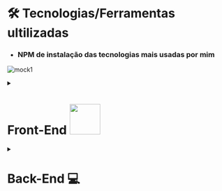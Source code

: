 
# 🛠️ Tecnologias/Ferramentas ultilizadas

* ### NPM  de instalação das tecnologias mais usadas por mim

![mock1](https://user-images.githubusercontent.com/71772559/113493479-eceeda80-94b5-11eb-94ea-59e50e56a31f.png)

<details>
 <summary><h1>Front-End <img src="https://github.com/rafaballerini/ReactHooks/blob/master/public/React.svg.png?raw=true" width="70px"></h2>
 </summary>

* ## Instalação React / Next.JS / Styled-Components

```bash
npm create next-app
```

* ## Style-components

```bash
npm i styled-components --save
```

```bash
npm i  -D babel-plugin-styled-components
```

 Para utilizaçâo do Styled Components com Next é necessário a criação do arquivo `babel.config.js` na raiz do projeto com as configurações a seguir:  

```.json
  {
  "presets": [
    "next/babel"
  ],
  "plugins": [
    [
      "styled-components",
      {
        "ssr": true,
        "displayName": true,
        "preprocess": false
      }
    ]
  ]
}
```

* ## React icons

[Buscar Icones](https://react-icons.github.io/react-icons/)

```bash
  npm i  react-icons --save 
```

* ## React Reveall

```bash
npm i  react-awesome-reveal @emotion/react --save
```

* ## React Tilt [site](https://mkosir.github.io/react-parallax-tilt/?path=/story/react-parallax-tilt--default)

```bash
npm i  react-parallax-tilt
```

* ## Animate.css

```bash
npm i  animate.css --save 
```

* ## Spline 3D

```bash
npm i  @splinetool/react-spline @splinetool/runtime
```

</details>

<details>
 <summary><h1>Back-End 💻</h2></summary>

<details>
 <summary><h2>ambiente Node.js</h2></summary>

```bash
 npm init -y   
```

* ## TSX

```bash
 npm i tsx -D   
```

* ## TypeScript

```bash
npm add typescript @types/express @types/node -D 
```

* ### Configuração do TypeScript

```bash
 npx tsc --init
```

* ## compilar  TypeScript

```bash
npm add ts-node-dev -D
```

## compilar TypeScript (Build)

* ###  tsup

```bash
npm i tsup -D
```

* ## ESlint

```bash
 npm i eslint -D   
```

```bash
 npm init @eslint/config 
```

```bash
 npm i @rocketseat/eslint-config -D   
```

 arquivo `.eslintrc.json`

```.json
 {
   "extends": {
     "@rocketseat/eslint-config/node"
   }
 }
```

  ```.json
 {
   "scripts": {
     "start": "tsx src/server.ts",
     "lint": "eslint src --ext .ts --fix",
     "dev": "tsx watch src/server.ts",
     "build": "tsup src",
     "test": "viteste"
   }
 }
 ```

</details>

<details>
 <summary><h2>Framework</h2></summary>

* ###  Express
  
    ```bash
     npm i express   
    ```

    ```bash
     npm i  @types/express -D 
    ```
  
* ###  Fastify
  
    ```bash
     npm i express   
    ```

    ```bash
     npm i  #fastify/cors
    ```
  
* ###  Nest.JS
  
   ```bash
    npm i express   
   ```

   ```bash
     npm i  @types/express -D 
   ```

</details>

<details>
 <summary><h2>Testes</h2></summary>

* ###  Viteste

 ```bash
  npm i vitest -D
 ```

</details>


<details>
 <summary><h2>SQL Query Builder</h2></summary>

* ###  Knex.js

 ```bash
   npm install knex sqlite3
 ```

</details>


<details>
 <summary><h2>ORM</h2></summary>

* ### Type ORM

#### -> Com PostgreSQL

```bash
 yarn  typeorm reflect-metadata pg
```

#### Criando Migrations

```bash
 yarn add typeorm migration:create -n CreateCategories
```

* ### Prisma

```bash
 npm i -D prisma
```

```bash
 npm i @prisma/client
```

#### Iniciando Database

```bash
 npx prisma init --datasource-provider sqlite
```

#### Criando Migrations

 ```bash
 npx prisma migrate dev
```

#### Prisma Studio

```bash
 npx prisma studio
```

#### Gerador de diagrama de relacionamento com entidades Prisma

```bash
 npm i -D prisma-erd-generator @mermaid-js/mermaid-cli
```

Cole esse código no arquivo  `schema.prisma` :

 ```.js
  generator erd {
     provider = "prisma-erd-generator"
  }
 ```

 ```bash
 npx prisma generate
```

* ## Ejs

```bash
 express nomeProjeto --ejs   
```

* ## Sequelize

```bash
 yarn add sequelize
```

```bash
yarn add sequelize-cli -D
```

### Models co sequelize

```bash
yarn sequelize init:models
```

</details>

<details>
 <summary><h2>Database</h2></summary>

* ## MySQL

```bash
yarn add install mysql2
```

</details>

<details>
<summary><h2>Database</h2></summary>

* ## axios

```bash
 yarn add --save axios   
```

</details>

<details>
<summary><h2>Database</h2></summary>

* ## GraphQL

```bash
 yarn add type-graphql graphql apollo-server class-validator reflect-metadata
 
```

```bash
 yarn add type-g
 
```

</details>

# CMS

* ## Prismic

```
 yarn add @prismicio/react @prismicio/client
``
 
</details> 





# Ferramentas Extras

* [CSS Buttons](https://uiverse.io)
* [Neumorphism](https://neumorphism.io/#e0e0e0)
* [Efeito Vidro](https://css.glass/)
* [Testes](https://www.refraction.dev/)
* [Box-Shadow CSS Generator](https://html-css-js.com/css/generator/box-shadow/)
* [FANCY-BORDER-RADIUS](https://9elements.github.io/fancy-border-radius/)
